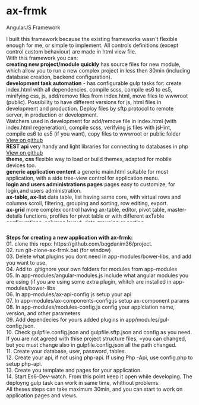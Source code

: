 # ax-frmk
AngularJS Framework
<div style="height:500px;overflow: auto;padding-right:5px;">
    I built this framework because the existing frameworks wasn't flexible enough for me, or simple to implement. All controls definitions (except control custom behaviour) are made in html view file.
    <br>With this framework you can:
    <br><strong>creating new project/module quickly</strong> has source files for new module, which allow you to run a new complex project in less then 30min (including database creation, backend configuration).
    <br><strong>development task automation</strong> - has configurable gulp tasks for: create index.html with all dependencies, compile scss, compile es6 to es5, minifying css, js, add/remove files from index.html, move files to wwwroot (public).
    Possibility to have different versions for js, html files in development and production. Deploy files by sftp protocol to remote server, in production or development.
    <br>Watchers used in development for add/remove file in index.html (with index.html regeneration), compile scss, verifying js files with jsHint, compile es6 to es5 (if you want), copy files to wwwroot or public folder <a href="https://github.com/bogdanim36/gulp-web-tasks">View on github</a>
    <br><strong>REST api</strong> very handy and light libraries for connecting to databases in php <a href="https://github.com/bogdanim36/php-rest-api">View on github</a>
    <br><strong>theme, css</strong> flexible way to load or build themes, adapted for mobile devices too.
    <br><strong>generic application content</strong> a generic main.html suitable for most application, with a side tree-view control for application menu.
    <br><strong>login and users administrations pages</strong> pages easy to customize, for login,and users administration.
    <br><strong>ax-table, ax-list</strong> data table, list having same core, with virtual rows and columns scroll, filtering, grouping and sorting, row editing, export.
    <br><strong>ax-grid</strong> more complex control having ax-table, editor, pivot table, master-details functions, profiles for pivot table or with different axTable configurations, columns layout, data grouping or sorting.
    <br><strong>ax-dropdown-popup</strong> very handy dropdown popup which is smart enough to auto arrange for being visible in browser window, no matter the launcher element is positioned
    <br><strong>ax-dropdown-list, ax-dropdown-table</strong> a dropdown list or table.
    <br><strong>ax-text</strong> text control.
    <br><strong>ax-text-with-zoom</strong> text control with popup editor.
    <br><strong>ax-date, ax-datetime</strong> date and datetime control based on uib-date-picker.
    <br><strong>ax-checkbox</strong> checkbox control.
    <br><strong>ax-radio-options</strong> a radio buttons control.
    <br><strong>ax-file</strong> control to upload file based on ng-upload.
    <br><strong>ax-autocomplete</strong> autocomplete control, having not only a readonly popup for select item you need, but also a popup contain an ax-table for editing source table (if you want/need)
    <br><strong>ax-filter-pane</strong> side panel control with multi selecting lists for setting filters.
    <br><strong>ax-scroller</strong> directive for horizontal toolbars, for defining scrollable container for buttons.
    <br><strong>ax-tabs</strong> a control for defining tabs control.
    <br><strong>ax-tree-view</strong> a tree view control.
    <br><strong>ax-json-tree-view</strong> a tree view for json objects
    <br><strong>ax-dynamic-template,ax-dynamic-template-url</strong> directive to include a template in any view
    <br><strong>ax-url</strong> attribute for defining trusted url.
    <br><strong>auth-service</strong> factory for auth.
    <br><strong>ax-api</strong> factory for connecting to backend.
    <br><strong>ax-data-set</strong> factory to store temporary data.
    <br><strong>ax-data-store</strong> factory with few information and methods needed across the application.
    <ax-attr class="ng-isolate-scope"><br><strong>template-factory</strong> factory for download html files from server.
    <br>At this moment the framework can be used with latest browsers Chrome (recommended), Fire Fox, Opera, Edge.
</div>
<br><br><strong>Steps for creating a new application with ax-frmk:</strong>
<br>  01. clone this repo: https://github.com/bogdanim36/project.
<br>  02. run git-clone-ax-frmk.bat (for window) 
<br>  03. Delete what plugins you dont need in app-modules/bower-libs, and add you want to use.
<br>  04. Add to .gitignore your own folders for modules from app-modules 
<br>  05. In app-modules/angular-modules.js include what angular modules you are using (if you are using some extra plugin, whitch are installed in app-modules/bower-libs
<br>  06. In app-modules/ax-api-config.js setup your api
<br>  07. In app-modules/ax-components-config.js setup ax-component params
<br>  08. In app-modules/modules-config.js config your applciation name, version, and other parameters
<br>  09. Add dependecies for yours added plugins in app/modules/gul-config.json. 
<br>  10. Check gulpfile.config.json and gulpfile.sftp.json and config as you need. If you are not agreed with thise project structure files, =you can changed, but you must change also in gulpfile.config.json all the path changed.
<br>  11. Create your database, user, password, tables.
<br>  12. Create your api, if not using php-api. If using Php -Api, use config.php to setup php-api.
<br>  13. Create you template and pages for your application.
<br>  14. Start Es6-Dev-watch. From this point keep it open while developing. The deployng gulp task can work in same time, whithout problems.
<br>  All theses steps can take maximum 30min, and you can start to work on application pages and views.
